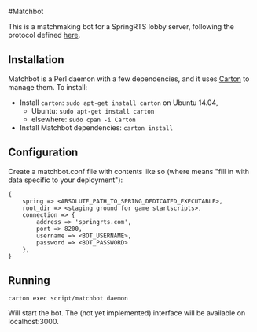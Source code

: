 #Matchbot

This is a matchmaking bot for a SpringRTS lobby server, following the protocol
defined [here](https://springrts.com/phpbb/viewtopic.php?f=71&t=33072).

## Installation
Matchbot is a Perl daemon with a few dependencies, and it uses
[Carton](https://metacpan.org/pod/Carton) to manage them. To install:

- Install `carton`: `sudo apt-get install carton` on Ubuntu 14.04,
	- Ubuntu: `sudo apt-get install carton` 
	- elsewhere: `sudo cpan -i Carton`
- Install Matchbot dependencies: `carton install`

## Configuration

Create a matchbot.conf file with contents like so (where <STUFF> means "fill in
with data specific to your deployment"):

	{
		spring => <ABSOLUTE_PATH_TO_SPRING_DEDICATED_EXECUTABLE>,
		root_dir => <staging ground for game startscripts>,
		connection => {
			address => 'springrts.com',
			port => 8200,
			username => <BOT_USERNAME>,
			password => <BOT_PASSWORD>
		},
	}

## Running

	carton exec script/matchbot daemon

Will start the bot. The (not yet implemented) interface will be available on
localhost:3000.
